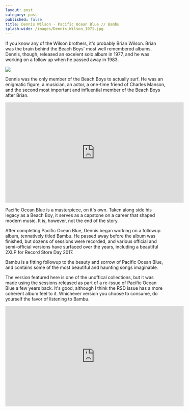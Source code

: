 ```yaml
---
layout: post
category: post
published: false
title: Dennis Wilson - Pacific Ocean Blue // Bambu
splash-wide: /images/Dennis_Wilson_1971.jpg
---
```

If you know any of the Wilson brothers, it's probably Brian Wilson. Brian was the brain behind the Beach Boys' most well remembered albums. Dennis, though, released an excelent solo album in 1977, and he was working on a follow up when he passed away in 1983. 

![]({{site.baseurl}}/images/Dennis_Wilson_1971.jpg)

Dennis was the only member of the Beach Boys to actually surf. He was an enigmatic figure, a musician, an actor, a one-time friend of Charles Manson, and the second most important and influential member of the Beach Boys after Brian. 

<iframe width="560" height="315" src="https://www.youtube.com/embed/iB6REIZ5GbM" frameborder="0" allowfullscreen></iframe>

Pacific Ocean Blue is a masterpiece, on it's own. Taken along side his legacy as a Beach Boy, it serves as a capstone on a career that shaped modern music. It is, however, not the end of the story. 

After completing Pacific Ocean Blue, Dennis began working on a followup album, tennatively titled Bambu. He passed away before the album was finished, but dozens of sessions were recorded, and various official and semi-official versions have surfaced over the years, including a beautiful 2XLP for Record Store Day 2017. 

Bambu is a fitting followup to the beauty and sorrow of Pacific Ocean Blue, and contains some of the most beautiful and haunting songs imaginable. 

The version featured here is one of the unoffical collections, but it was made using the sessions released as part of a re-issue of Pacific Ocean Blue a few years back. It's good, although I think the RSD issue has a more coherent album feel to it. Whichever version you choose to consume, do yourself the favor of listening to Bambu. 

<iframe width="560" height="315" src="https://www.youtube.com/embed/-lyg4kUTGY0" frameborder="0" allowfullscreen></iframe>